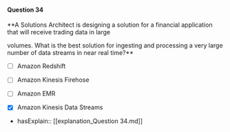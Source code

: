 #### Question  34


**A Solutions Architect is designing a solution for a financial application that will receive trading data in large

volumes. What is the best solution for ingesting and processing a very large number of data streams in near real time?**


- [ ] Amazon Redshift


- [ ] Amazon Kinesis Firehose


- [ ] Amazon EMR


- [x] Amazon Kinesis Data Streams



- hasExplain:: [[explanation_Question  34.md]]